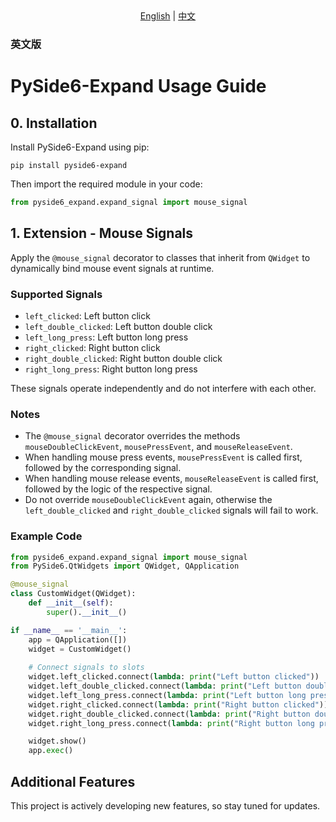 <!-- BEGIN NAVIGATION -->
<div align="center">
  <a href="README.md">English</a> |
  <a href="README_Zh.md">中文</a>
</div>
<!-- END NAVIGATION -->

### 英文版

# PySide6-Expand Usage Guide

## 0. Installation

Install PySide6-Expand using pip:

```shell
pip install pyside6-expand
```

Then import the required module in your code:

```python
from pyside6_expand.expand_signal import mouse_signal
```

## 1. Extension - Mouse Signals

Apply the `@mouse_signal` decorator to classes that inherit from `QWidget` to dynamically bind mouse event signals at runtime.

### Supported Signals

- `left_clicked`: Left button click
- `left_double_clicked`: Left button double click
- `left_long_press`: Left button long press
- `right_clicked`: Right button click
- `right_double_clicked`: Right button double click
- `right_long_press`: Right button long press

These signals operate independently and do not interfere with each other.

### Notes

- The `@mouse_signal` decorator overrides the methods `mouseDoubleClickEvent`, `mousePressEvent`, and `mouseReleaseEvent`.
- When handling mouse press events, `mousePressEvent` is called first, followed by the corresponding signal.
- When handling mouse release events, `mouseReleaseEvent` is called first, followed by the logic of the respective signal.
- Do not override `mouseDoubleClickEvent` again, otherwise the `left_double_clicked` and `right_double_clicked` signals will fail to work.

### Example Code

```python
from pyside6_expand.expand_signal import mouse_signal
from PySide6.QtWidgets import QWidget, QApplication

@mouse_signal
class CustomWidget(QWidget):
    def __init__(self):
        super().__init__()

if __name__ == '__main__':
    app = QApplication([])
    widget = CustomWidget()
    
    # Connect signals to slots
    widget.left_clicked.connect(lambda: print("Left button clicked"))
    widget.left_double_clicked.connect(lambda: print("Left button double clicked"))
    widget.left_long_press.connect(lambda: print("Left button long pressed"))
    widget.right_clicked.connect(lambda: print("Right button clicked"))
    widget.right_double_clicked.connect(lambda: print("Right button double clicked"))
    widget.right_long_press.connect(lambda: print("Right button long pressed"))

    widget.show()
    app.exec()
```

## Additional Features

This project is actively developing new features, so stay tuned for updates.